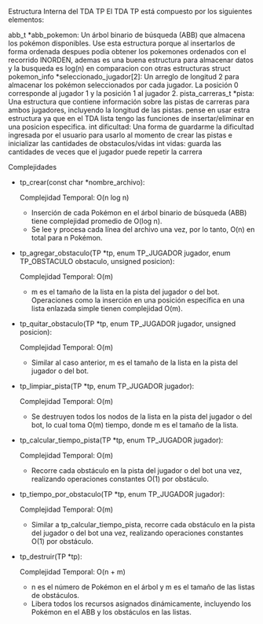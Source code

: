 Estructura Interna del TDA TP
El TDA TP está compuesto por los siguientes elementos:

abb_t *abb_pokemon: Un árbol binario de búsqueda (ABB) que almacena los pokémon disponibles. Use esta estructura porque al insertarlos de forma ordenada despues podia obtener los pokemones ordenados con el recorrido INORDEN, ademas es una buena estructura para almacenar datos y la busqueda es log(n) en comparacion con otras estructuras
struct pokemon_info *seleccionado_jugador[2]: Un arreglo de longitud 2 para almacenar los pokémon seleccionados por cada jugador. La posición 0 corresponde al jugador 1 y la posición 1 al jugador 2.
pista_carreras_t *pista: Una estructura que contiene información sobre las pistas de carreras para ambos jugadores, incluyendo la longitud de las pistas. pense en usar estra estructura ya que en el TDA lista tengo las funciones de insertar/eliminar en una posicion especifica.
int dificultad: Una forma de guardarme la dificultad ingresada por el usuario para usarlo al momento de crear las pistas e inicializar las cantidades de obstaculos/vidas
int vidas: guarda las cantidades de veces que el jugador puede repetir la carrera

Complejidades

* tp_crear(const char *nombre_archivo):

  Complejidad Temporal: O(n log n)
  - Inserción de cada Pokémon en el árbol binario de búsqueda (ABB) tiene complejidad promedio de O(log n).
  - Se lee y procesa cada línea del archivo una vez, por lo tanto, O(n) en total para n Pokémon.

* tp_agregar_obstaculo(TP *tp, enum TP_JUGADOR jugador, enum TP_OBSTACULO obstaculo, unsigned posicion):

  Complejidad Temporal: O(m)
  - m es el tamaño de la lista en la pista del jugador o del bot. Operaciones como la inserción en una posición específica en una lista enlazada simple tienen complejidad O(m).

* tp_quitar_obstaculo(TP *tp, enum TP_JUGADOR jugador, unsigned posicion):

  Complejidad Temporal: O(m)
  - Similar al caso anterior, m es el tamaño de la lista en la pista del jugador o del bot.

* tp_limpiar_pista(TP *tp, enum TP_JUGADOR jugador):

  Complejidad Temporal: O(m)
  - Se destruyen todos los nodos de la lista en la pista del jugador o del bot, lo cual toma O(m) tiempo, donde m es el tamaño de la lista.

* tp_calcular_tiempo_pista(TP *tp, enum TP_JUGADOR jugador):

  Complejidad Temporal: O(m)
  - Recorre cada obstáculo en la pista del jugador o del bot una vez, realizando operaciones constantes O(1) por obstáculo.

* tp_tiempo_por_obstaculo(TP *tp, enum TP_JUGADOR jugador):

  Complejidad Temporal: O(m)
  - Similar a tp_calcular_tiempo_pista, recorre cada obstáculo en la pista del jugador o del bot una vez, realizando operaciones constantes O(1) por obstáculo.

* tp_destruir(TP *tp):

  Complejidad Temporal: O(n + m)
  - n es el número de Pokémon en el árbol y m es el tamaño de las listas de obstáculos.
  - Libera todos los recursos asignados dinámicamente, incluyendo los Pokémon en el ABB y los obstáculos en las listas.
